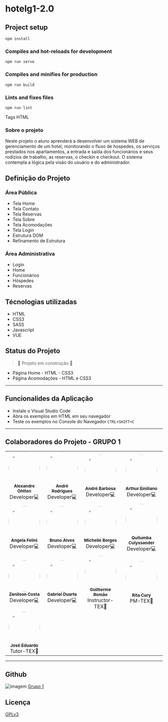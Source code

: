 # hotelg1-2.0

## Project setup

```
npm install
```

### Compiles and hot-reloads for development

```
npm run serve
```

### Compiles and minifies for production

```
npm run build
```

### Lints and fixes files

```
npm run lint
```

Tags HTML

### Sobre o projeto

Neste projeto o aluno aprenderá a desenvolver um sistema WEB de gerenciamento de um hotel, monitorando o fluxo de hospedes, os serviços prestados nos apartamentos, a entrada e saída dos funcionários e seus rodízios de trabalho, as reservas, o checkin e checkout. O sistema contempla a lógica pela visão do usuário e do administrador.

## Definição do Projeto

### Área Pública

- Tela Home
- Tela Contato
- Tela Reservas
- Tela Sobre
- Tela Acomodações
- Tela Login
- Estrutura DOM
- Refinamento de Estrutura

### Área Administrativa

- Login
- Home
- Funcionários
- Hóspedes
- Reservas

## Técnologias utilizadas

- HTML
- CSS3
- SASS
- Javascript
- VUE

## Status do Projeto

> :construction: Projeto em construção :construction:

- Página Home - HTML - CSS3
- Página Acomodações - HTML e CSS3

---

## Funcionalides da Aplicação

- Instale o Visual Studio Code
- Abra os exemplos em HTML em seu navegador
- Teste os exemplos no Console do Navegador `CTRL+SHIFT+C`

---

## Colaboradores do Projeto - GRUPO 1

<table>
  <tr>
    <td align="center"><a href="https://github.com/ohtten"><img style="border-radius: 50%;" src="https://avatars.githubusercontent.com/ohtten" width="100px;" alt=""/><br /><sub><b>Alexandre Ohtten</b></sub></a><br />Developer💻
    <td align="center"><a href="https://github.com/alsrodriguesbr"><img style="border-radius: 50%;" src="https://avatars.githubusercontent.com/alsrodriguesbr" width="100px;" alt=""/><br /><sub><b>André Rodrigues</b></sub></a><br />Developer💻
    <td align="center"><a href="https://github.com/andrebarbosatech"><img style="border-radius: 50%;" src="https://avatars.githubusercontent.com/u/117115177?v=4" width="100px;" alt=""/><br /><sub><b>André Barbosa</b></sub></a><br />Developer💻</td>
    <td align="center"><a href="https://github.com/Arthuremiliano"><img style="border-radius: 50%;" src="https://avatars.githubusercontent.com/u/116170868?v=4" width="100px;" alt=""/><br /><sub><b>Arthur Emiliano</b></sub></a><br />Developer💻</td>
  </tr>
  <tr>
    <td align="center"><a href="https://github.com/angelafelini"><img style="border-radius: 50%;" src="https://avatars.githubusercontent.com/u/99025849?v=4" width="100px;" alt=""/><br /><sub><b>Angela Felini</b></sub></a><br />Developer💻</td>
    <td align="center"><a href="https://github.com/brunonnalves"><img style="border-radius: 50%;" src="https://avatars.githubusercontent.com/u/104469512?v=4" width="100px;" alt=""/><br /><sub><b>Bruno Alves</b></sub></a><br />Developer💻</td>
    <td align="center"><a href="https://github.com/Mikallina"><img style="border-radius: 50%;" src="https://avatars.githubusercontent.com/u/102254707?v=4" width="100px;" alt=""/><br /><sub><b>Michelle Borges</b></sub></a><br />Developer💻</td>
    <td align="center"><a href="https://github.com/culyssander"><img style="border-radius: 50%;" src="https://avatars.githubusercontent.com/u/26072777?v=4" width="100px;" alt=""/><br /><sub><b>Quitumba Culyssander</b></sub></a><br />Developer💻</td>
  </tr>
  <tr>
    <td align="center"><a href="https://github.com/Znilcosta"><img style="border-radius: 50%;" src="https://avatars.githubusercontent.com/u/99926147?v=4" width="100px;" alt=""/><br /><sub><b>Zenilson Costa</b></sub></a><br />Developer💻</td>
    <td align="center"><a href="https://github.com/TExpertsG1/hotelg1/"><img style="border-radius: 50%;" src="https://avatars.githubusercontent.com/ima" width="100px;" alt=""/><br /><sub><b>Gabriel Duarte</b></sub></a><br />Developer💻</td>
    <td align="center"><a href="https://github.com/guiromao87"><img style="border-radius: 50%;" src="https://avatars.githubusercontent.com/guiromao87" width="100px;" alt=""/><br /><sub><b>Guilherme Romão</b></sub></a><br />Instructor-TEX🏢</td>
    <td align="center"><a href="https://github.com/ritacury"><img style="border-radius: 50%;" src="https://avatars.githubusercontent.com/ritacury" width="100px;" alt=""/><br /><sub><b>Rita Cury</b></sub></a><br />PM-TEX🏢</td>
  </tr>
  <tr>
    <td align="center"><a href="https://github.com/Zeduh"><img style="border-radius: 50%;" src="https://media-exp1.licdn.com/dms/image/C4E03AQGTUy3R0pZpRw/profile-displayphoto-shrink_200_200/0/1592463196411?e=1676505600&v=beta&t=orTI-nzhzdxlHbeQ8HrY3yWRTNi4qziABZYFa_ml8J8" width="100px;" alt=""/><br /><sub><b>José Eduardo</b></sub></a><br />Tutor-TEX🏢</td>
  </tr>
</table>

---

## Github

![imagem](https://img.shields.io/github/forks/Mikallina/hotelg1?style=social) [Grupo 1](https://github.com/TExpertsG1/hotelg1)

## Licença

[GPLv3](https://choosealicense.com/licenses/gpl-3.0/)
